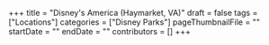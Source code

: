 +++
title = "Disney's America (Haymarket, VA)"
draft = false
tags = ["Locations"]
categories = ["Disney Parks"]
pageThumbnailFile = ""
startDate = ""
endDate = ""
contributors = []
+++

